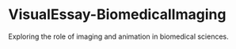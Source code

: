 # VisualEssay-BiomedicalImaging
Exploring the role of imaging and animation in biomedical sciences.
